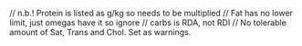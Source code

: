 // n.b.! Protein is listed as g/kg so needs to be multiplied
// Fat has no lower limit, just omegas have it so ignore
// carbs is RDA, not RDI
// No tolerable amount of Sat, Trans and Chol. Set as warnings.